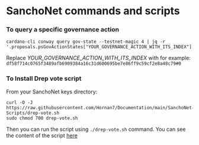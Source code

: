 # SanchoNet commands and scripts

### To query a specific governance action

```
cardano-cli conway query gov-state --testnet-magic 4 | jq -r '.proposals.psGovActionStates["YOUR_GOVERNANCE_ACTION_WITH_ITS_INDEX"]'
```
Replace *YOUR_GOVERNANCE_ACTION_WITH_ITS_INDEX* with for example: `df58f714c0765f3489afb6909384a16c31d600695be7e86ff9c59cf2e8a48c79#0`

### To Install Drep vote script

From your SanchoNet keys directory:
```
curl -O -J https://raw.githubusercontent.com/Hornan7/Documentation/main/SanchoNet-Scripts/drep-vote.sh
sudo chmod 700 drep-vote.sh
```
Then you can run the script using `./drep-vote.sh` command. 
You can see the content of the script [here](https://raw.githubusercontent.com/Hornan7/Documentation/main/SanchoNet-Scripts/drep-vote.sh)
